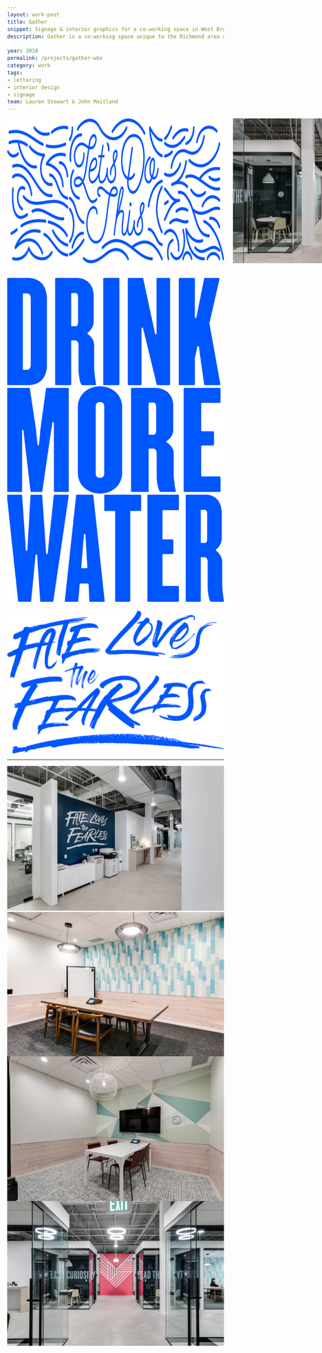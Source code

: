 ```yaml
---
layout: work-post
title: Gather
snippet: Signage & interior graphics for a co-working space in West Broad Village.
description: Gather is a co-working space unique to the Richmond area and opened a new location in West Broad Village. Working with Campfire & Co. I designed some lettering and interior graphics for their new space.

year: 2018
permalink: /projects/gather-wbv
category: work
tags:
- lettering
- interior design
- signage
team: Lauren Stewart & John Maitland
---
```


<div class="row">
  <div class="twelve columns">
    <img src="/assets/gather/ext-facade.png" alt="lets do this">
    <img src="/assets/gather/04.jpg" alt=" " />
  </div>
</div>
<br />
<br />
<div class="row">
  <div class="one-third column">
    <img src="/assets/gather/drink-more-water.png" alt="lets do this">
  </div>
  <div class="one columns"><span>&nbsp;</span></div>
  <div class="seven columns">
    <img src="/assets/gather/fate-fearless.png" alt="lets do this">
  </div>
</div>
<div class="row">

</div>
<hr />
<img src="/assets/gather/03.jpg" alt=" " />
<div class="row">
  <div class="six columns">
    <img src="/assets/gather/06.jpg" alt=" " />
  </div>
  <div class="six columns">
    <img src="/assets/gather/02.jpg" alt=" " />
  </div>
  <img src="/assets/gather/01.jpg" alt=" " />
</div>
